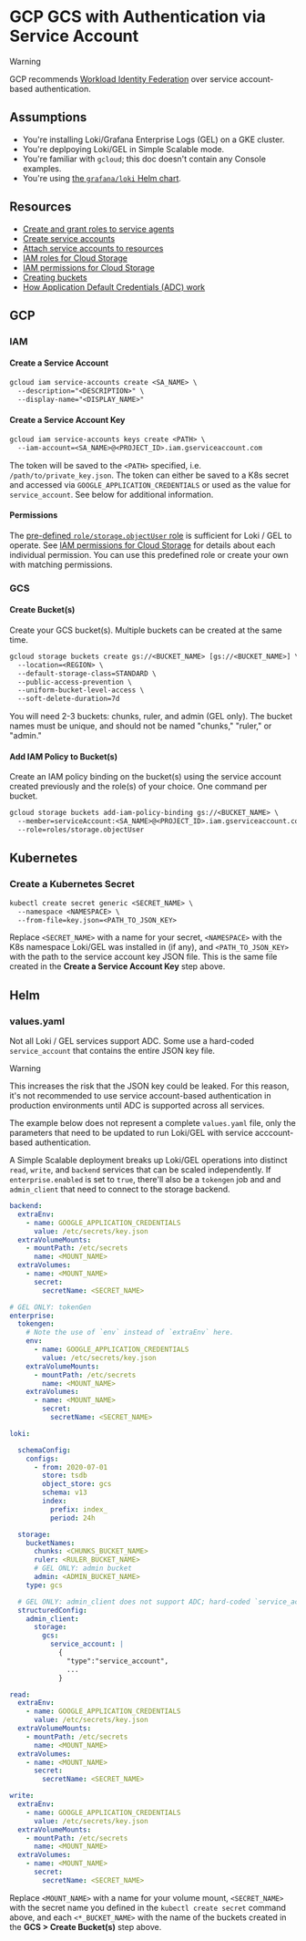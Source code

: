 # GCP GCS with Authentication via Service Account

> [!WARNING]
> GCP recommends [Workload Identity Federation](https://cloud.google.com/iam/docs/workload-identity-federation) over service account-based authentication.

## Assumptions

- You're installing Loki/Grafana Enterprise Logs (GEL) on a GKE cluster.
- You're deplpoying Loki/GEL in Simple Scalable mode.
- You're familiar with `gcloud`; this doc doesn't contain any Console examples.
- You're using [the `grafana/loki` Helm chart](https://github.com/grafana/loki/tree/main/production/helm/loki).

## Resources

- [Create and grant roles to service agents](https://cloud.google.com/iam/docs/create-service-agents)
- [Create service accounts](https://cloud.google.com/iam/docs/service-accounts-create)
- [Attach service accounts to resources](https://cloud.google.com/iam/docs/attach-service-accounts)
- [IAM roles for Cloud Storage](https://cloud.google.com/storage/docs/access-control/iam-roles)
- [IAM permissions for Cloud Storage](https://cloud.google.com/storage/docs/access-control/iam-permissions)
- [Creating buckets](https://cloud.google.com/storage/docs/creating-buckets)
- [How Application Default Credentials (ADC) work](https://cloud.google.com/docs/authentication/application-default-credentials)

## GCP

### IAM

#### Create a Service Account

```txt
gcloud iam service-accounts create <SA_NAME> \
  --description="<DESCRIPTION>" \
  --display-name="<DISPLAY_NAME>"
```

#### Create a Service Account Key

```txt
gcloud iam service-accounts keys create <PATH> \
  --iam-account=<SA_NAME>@<PROJECT_ID>.iam.gserviceaccount.com
```

The token will be saved to the `<PATH>` specified, i.e. `/path/to/private_key.json`. The token can either be saved to a K8s secret and accessed
 via `GOOGLE_APPLICATION_CREDENTIALS` or used as the value for `service_account`. See below for additional information.

#### Permissions

The [pre-defined `role/storage.objectUser` role](https://cloud.google.com/storage/docs/access-control/iam-roles) is sufficient for Loki / GEL to
 operate. See [IAM permissions for Cloud Storage](https://cloud.google.com/storage/docs/access-control/iam-permissions) for details about each individual
 permission. You can use this predefined role or create your own with matching permissions.

### GCS

#### Create Bucket(s)

Create your GCS bucket(s). Multiple buckets can be created at the same time.

```txt
gcloud storage buckets create gs://<BUCKET_NAME> [gs://<BUCKET_NAME>] \
  --location=<REGION> \
  --default-storage-class=STANDARD \
  --public-access-prevention \
  --uniform-bucket-level-access \
  --soft-delete-duration=7d
```

You will need 2-3 buckets: chunks, ruler, and admin (GEL only). The bucket names must be unique, and should not be named "chunks," "ruler," or "admin."

#### Add IAM Policy to Bucket(s)

Create an IAM policy binding on the bucket(s) using the service account created previously and the role(s) of your choice. One command per bucket.

```txt
gcloud storage buckets add-iam-policy-binding gs://<BUCKET_NAME> \
  --member=serviceAccount:<SA_NAME>@<PROJECT_ID>.iam.gserviceaccount.com \
  --role=roles/storage.objectUser
```

## Kubernetes

### Create a Kubernetes Secret

```txt
kubectl create secret generic <SECRET_NAME> \
  --namespace <NAMESPACE> \
  --from-file=key.json=<PATH_TO_JSON_KEY>
```

Replace `<SECRET_NAME>` with a name for your secret, `<NAMESPACE>` with the K8s namespace Loki/GEL was installed in (if any), and `<PATH_TO_JSON_KEY>` with the
 path to the service account key JSON file. This is the same file created in the **Create a Service Account Key** step above.

## Helm

### values.yaml

Not all Loki / GEL services support ADC. Some use a hard-coded `service_account` that contains the entire JSON key file.

> [!WARNING]
> This increases the risk that the JSON key could be leaked. For this reason, it's not recommended to use service account-based
> authentication in production environments until ADC is supported across all services.

The example below does not represent a complete `values.yaml` file, only the parameters that need to be updated to run Loki/GEL with service
 acccount-based authentication.

A Simple Scalable deployment breaks up Loki/GEL operations into distinct `read`, `write`, and `backend` services that can be scaled independently.
 If `enterprise.enabled` is set to `true`, there'll also be a `tokengen` job and and `admin_client` that need to connect to the storage backend.

```yaml
backend:
  extraEnv:
    - name: GOOGLE_APPLICATION_CREDENTIALS
      value: /etc/secrets/key.json
  extraVolumeMounts:
    - mountPath: /etc/secrets
      name: <MOUNT_NAME>
  extraVolumes:
    - name: <MOUNT_NAME>
      secret:
        secretName: <SECRET_NAME>

# GEL ONLY: tokenGen
enterprise:
  tokengen:
    # Note the use of `env` instead of `extraEnv` here.
    env:
      - name: GOOGLE_APPLICATION_CREDENTIALS
        value: /etc/secrets/key.json
    extraVolumeMounts:
      - mountPath: /etc/secrets
        name: <MOUNT_NAME>
    extraVolumes:
      - name: <MOUNT_NAME>
        secret:
          secretName: <SECRET_NAME>

loki:

  schemaConfig:
    configs:
      - from: 2020-07-01
        store: tsdb
        object_store: gcs
        schema: v13
        index:
          prefix: index_
          period: 24h

  storage:
    bucketNames:
      chunks: <CHUNKS_BUCKET_NAME>
      ruler: <RULER_BUCKET_NAME>
      # GEL ONLY: admin bucket
      admin: <ADMIN_BUCKET_NAME>
    type: gcs

  # GEL ONLY: admin_client does not support ADC; hard-coded `service_account` is employed.
  structuredConfig:
    admin_client:
      storage:
        gcs:
          service_account: |
            {
              "type":"service_account",
              ...
            }

read:
  extraEnv:
    - name: GOOGLE_APPLICATION_CREDENTIALS
      value: /etc/secrets/key.json
  extraVolumeMounts:
    - mountPath: /etc/secrets
      name: <MOUNT_NAME>
  extraVolumes:
    - name: <MOUNT_NAME>
      secret:
        secretName: <SECRET_NAME>

write:
  extraEnv:
    - name: GOOGLE_APPLICATION_CREDENTIALS
      value: /etc/secrets/key.json
  extraVolumeMounts:
    - mountPath: /etc/secrets
      name: <MOUNT_NAME>
  extraVolumes:
    - name: <MOUNT_NAME>
      secret:
        secretName: <SECRET_NAME>
```

Replace `<MOUNT_NAME>` with a name for your volume mount, `<SECRET_NAME>` with the secret name you defined in the `kubectl create secret` command above,
 and each `<*_BUCKET_NAME>` with the name of the buckets created in the **GCS > Create Bucket(s)** step above.
